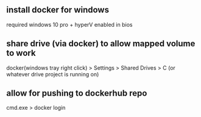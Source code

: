 ## install docker for windows
required windows 10 pro + hyperV enabled in bios
## share drive (via docker) to allow mapped volume to work
docker(windows tray right click) > Settings > Shared Drives > C (or whatever drive project is running on)
## allow for pushing to dockerhub repo
cmd.exe > docker login
